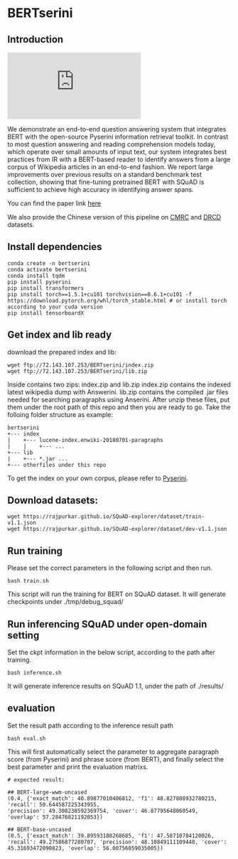 # BERTserini

## Introduction

![Image of BERTserini](https://github.com/rsvp-ai/bertserini/blob/master/architecture.pdf?raw=true)

We demonstrate an end-to-end question answering system that integrates BERT with the open-source Pyserini information retrieval toolkit. In contrast to most question answering and reading comprehension models today, which operate over small amounts of input text, our system integrates best practices from IR with a BERT-based reader to identify answers from a large corpus of Wikipedia articles in an end-to-end fashion. We report large improvements over previous results on a standard benchmark test collection, showing that fine-tuning pretrained BERT with SQuAD is sufficient to achieve high accuracy in identifying answer spans.

You can find the paper link [here](https://www.aclweb.org/anthology/N19-4013/)

We also provide the Chinese version of this pipeline on [CMRC](https://github.com/ymcui/cmrc2018) and [DRCD](https://github.com/DRCKnowledgeTeam/DRCD) datasets.

## Install dependencies

```
conda create -n bertserini
conda activate bertserini
conda install tqdm
pip install pyserini
pip install transformers 
pip install torch==1.5.1+cu101 torchvision==0.6.1+cu101 -f https://download.pytorch.org/whl/torch_stable.html # or install torch according to your cuda version
pip install tensorboardX
```

## Get index and lib ready

download the prepared index and lib:
```
wget ftp://72.143.107.253/BERTserini/index.zip
wget ftp://72.143.107.253/BERTserini/lib.zip
````
Inside contains two zips: index.zip and lib.zip
index.zip contains the indexed latest wikipedia dump with Answerini.
lib.zip contains the compiled .jar files needed for searching paragraphs using Anserini.
After unzip these files, put them under the root path of this repo and then you are ready to go.
Take the folloing folder structure as example:
```
bertserini
+--- index
|    +--- lucene-index.enwiki-20180701-paragraphs
|    |    +--- ...
+--- lib
|    +--- *.jar ...
+--- otherfiles under this repo
```

To get the index on your own corpus, please refer to [Pyserini](https://github.com/castorini/pyserini).

## Download datasets:

```
wget https://rajpurkar.github.io/SQuAD-explorer/dataset/train-v1.1.json
wget https://rajpurkar.github.io/SQuAD-explorer/dataset/dev-v1.1.json
```

## Run training
Please set the correct parameters in the following script and then run.
```
bash train.sh
```
This script will run the training for BERT on SQuAD dataset.
It will generate checkpoints under ./tmp/debug_squad/

## Run inferencing SQuAD under open-domain setting
Set the ckpt information in the below script, according to the path after training.
```
bash inference.sh
```
It will generate inference results on SQuAD 1.1, under the path of ./results/

## evaluation
Set the result path according to the inference result path
```
bash eval.sh
```
This will first automatically select the parameter to aggregate paragraph score (from Pyserini) and phrase score (from BERT), and finally select the best parameter and print the evaluation matrixs.
```
# expected result:

## BERT-large-wwm-uncased
(0.4, {'exact_match': 40.89877010406812, 'f1': 48.827808932780215, 'recall': 50.644587225343955, 
'precision': 49.308238592369754, 'cover': 46.87795648060549, 'overlap': 57.28476821192053})

## BERT-base-uncased
(0.5, {'exact_match': 39.89593188268685, 'f1': 47.58710784120026, 'recall': 49.27586877280707, 'precision': 48.10849111109448, 'cover': 45.31693472090823, 'overlap': 56.00756859035005})
```
